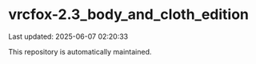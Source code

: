 # vrcfox-2.3_body_and_cloth_edition

Last updated: 2025-06-07 02:20:33

This repository is automatically maintained.
